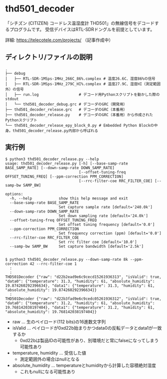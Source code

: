 # thd501_decoder
「シチズン (CITIZEN) コードレス温湿度計 THD501」の無線信号をデコードするプログラムです。
受信デバイスはRTL-SDRドングルを前提としています。

詳細: https://telecotele.com/projects/ （記事作成中）

## ディレクトリ/ファイルの説明
```
.
├── debug
│   ├── RTL-SDR-1MSps-1MHz_266C_86%.complex # 温度26.6C、湿度86%の信号
│   ├── RTL-SDR-1MSps-1MHz_279C_HI%.complex # 温度27.9C、湿度HI（測定範囲外）の信号
│   ├── run.log                  # デコード用Pythonスクリプトを動かした際のstdout
│   └── thd501_decoder_debug.grc # デコーダのGRC（開発用）
├── thd501_decoder_release.grc   # デコーダのGRC（本番用）
├── thd501_decoder_release.py    # デコーダのGRC（本番用）から作成されたPythonスクリプト
└── thd501_decoder_release_epy_block_0.py # Embedded Python Blockの中身。thd501_decoder_release.py内部から呼ばれる
```

## 実行例
```
$ python3 thd501_decoder_release.py --help
usage: thd501_decoder_release.py [-h] [--base-samp-rate BASE_SAMP_RATE] [--down-samp-rate DOWN_SAMP_RATE]
                                 [--offset-tuning-freq OFFSET_TUNING_FREQ] [--ppm-correction PPM_CORRECTION]
                                 [--rrc-filter-coe RRC_FILTER_COE] [--samp-bw SAMP_BW]

options:
  -h, --help            show this help message and exit
  --base-samp-rate BASE_SAMP_RATE
                        Set capture sample rate [default='240.0k']
  --down-samp-rate DOWN_SAMP_RATE
                        Set down sampling rate [default='24.0k']
  --offset-tuning-freq OFFSET_TUNING_FREQ
                        Set offset tuning frequency [default='0.0']
  --ppm-correction PPM_CORRECTION
                        Set frequency correction (ppm) [default='0.0']
  --rrc-filter-coe RRC_FILTER_COE
                        Set rrc filter coe [default='10.0']
  --samp-bw SAMP_BW     Set capture bandwidth [default='2.5k']


$ python3 thd501_decoder_release.py --down-samp-rate 8k --ppm-correction 42 --rrc-filter-coe 1
  :
  :
THD501Decoder {"raw": "d22b2ead9e6c9cecd15261936313", "isValid": true, "data0": {"temperature": 31.3, "humidity": 61, "absolute_humidity": 19.874260292396634}, "data1": {"temperature": 31.3, "humidity": 61, "absolute_humidity": 19.874260292396634}}
  :
THD501Decoder {"raw": "d22b3fad9e6c9cedc05261936312", "isValid": true, "data0": {"temperature": 31.2, "humidity": 61, "absolute_humidity": 19.768142038197404}, "data1": {"temperature": 31.2, "humidity": 61, "absolute_humidity": 19.768142038197404}}
```

* raw ... 生のペイロード(112 bits)の16進数文字列
* isValid ... ペイロードが0xd22b始まりかつdata0の反転データとdata1が一致するか
  * 0xd22bは製品IDの可能性があり、別環境だと常にfalseになってしまう可能性あり
* temperature, humidity ... 受信した値
  * 測定範囲外の場合はnullとなる
* absolute\_humidity ... temperatureとhumidityから計算した容積絶対湿度
  * これもnullになる可能性あり
